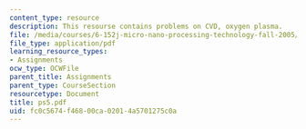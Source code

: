 ```yaml
---
content_type: resource
description: This resourse contains problems on CVD, oxygen plasma.
file: /media/courses/6-152j-micro-nano-processing-technology-fall-2005/fc0c5674f46800ca02014a5701275c0a_ps5.pdf
file_type: application/pdf
learning_resource_types:
- Assignments
ocw_type: OCWFile
parent_title: Assignments
parent_type: CourseSection
resourcetype: Document
title: ps5.pdf
uid: fc0c5674-f468-00ca-0201-4a5701275c0a
---
```

